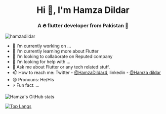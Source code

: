 <h1 align="center">Hi 👋, I'm Hamza Dildar</h1>
<h3 align="center">A 🔥 flutter developer from Pakistan 🌟</h3>
<p align="left"> <img src="https://komarev.com/ghpvc/?username=hamzadildar" alt="hamzadildar" /> </p>

- 🔭 I’m currently working on ...
- 🌱 I’m currently learning more about Flutter
- 👯 I’m looking to collaborate on Reputed company
- 🤔 I’m looking for help with ...
- 💬 Ask me about Flutter or any tech related stuff.
- 📫 How to reach me: Twitter - [@HamzaDildar4](https://twitter.com/HamzaDildar4), linkedin - [@Hamza dildar](https://www.linkedin.com/in/hamza-dildar-888-hd/)
- 😄 Pronouns: He/His
- ⚡ Fun fact: ...

![Hamza's GitHub stats](https://github-readme-stats.vercel.app/api?username=Hamzadildar&theme=dark&show_icons=true&title_color=ffffff&icon_color=bb2acf&text_color=daf7dc)


[![Top Langs](https://github-readme-stats.vercel.app/api/top-langs/?username=hamzadildar&layout=compact)](https://github.com/hamzadildar/github-readme-stats)

